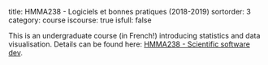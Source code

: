 title: HMMA238 - Logiciels et bonnes pratiques (2018-2019)
sortorder: 3
category: course
iscourse: true
isfull: false

This is an undergraduate course (in French!) introducing statistics and data visualisation. Details can be found here: [HMMA238 - Scientific software dev](HMMA238.html).